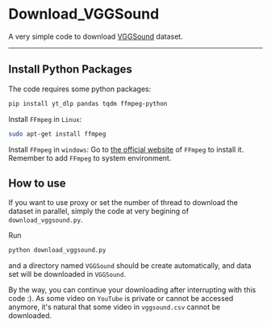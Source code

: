 # Download_VGGSound
A very simple code to download [VGGSound](https://www.robots.ox.ac.uk/~vgg/data/vggsound/) dataset.

---

## Install Python Packages
The code requires some python packages:
```bash
pip install yt_dlp pandas tqdm ffmpeg-python
```

Install `FFmpeg` in `Linux`:
```bash
sudo apt-get install ffmpeg
```

Install `FFmpeg` in `windows`:
Go to [the official website](https://ffmpeg.org/download.html) of `FFmpeg` to install it. Remember to add `FFmpeg` to system environment.

## How to use
If you want to use proxy or set the number of thread to download the dataset in parallel, simply the code at very begining of `download_vggsound.py`.

Run 
```bash
python download_vggsound.py
```
and a directory named `VGGSound` should be create automatically, and data set will be downloaded in `VGGSound`.

By the way, you can continue your downloading after interrupting with this code :).
As some video on `YouTube` is private or cannot be accessed anymore, it's natural that some video in `vggsound.csv` cannot be downloaded.

